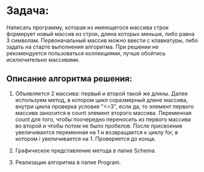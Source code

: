 # **Задача:**

Написать программу, которая из имеющегося массива строк формирует новый массив из строк, длина которых меньше, либо равна 3 символам. Первоначальный массив можно ввести с клавиатуры, либо задать на старте выполнения алгоритма. При решении не рекомендуется пользоваться коллекциями, лучше обойтись исключительно массивами.

## **Описание алгоритма решения:**

1. Объявляется 2 массива: первый и второй такой же длины. Далее используем метод, в котором цикл соразмерный длине массива, внутри цикла проверка условия "<=3", если да, то элемент первого массива заносится в count элемент второго массива. Переменная count для того, чтобы поочередно переносить из первого массива во второй и чтобы потом не было пробелов. После присвоения увеличивается переменная на 1 и возвращается к циклу for, в котором i увеличивается на 1. Проверяется до конца.    

2. Графическое представление метода в папке Schema.

3. Реализация алгоритма в папке Program.
